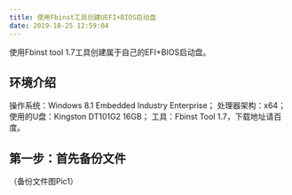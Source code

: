 ```yaml
---
title: 使用Fbinst工具创建UEFI+BIOS启动盘
date: 2019-10-25 12:59:04
---
```


使用Fbinst tool 1.7工具创建属于自己的EFI+BIOS启动盘。

<!-- more -->

## 环境介绍

操作系统：Windows 8.1 Embedded Industry Enterprise；
处理器架构：x64；
使用的U盘：Kingston DT101G2 16GB；
工具：Fbinst Tool 1.7，下载地址请百度。

## 第一步：首先备份文件

（备份文件图Pic1）

## 